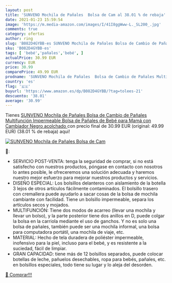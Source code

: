 ```yaml
---
layout: post
title: 'SUNVENO Mochila de Pañales  Bolsa de Cam al 38.01 % de rebaja'
date: 2021-01-23 15:59:54
image: 'https://m.media-amazon.com/images/I/41I8ggWww-L._SL200_.jpg'
comments: true
category: ofertas
author: ring
slug: 'B082D4GYBB-es SUNVENO Mochila de Pañales Bolsa de Cambio de Pañales...'
sku: 'B082D4GYBB-es'
tags: [ 'bebé','pañales','bebé', ]
actualPrice: 30.99 EUR
currency: EUR
price: 30.99
comparePrice: 49.99 EUR
prodname: 'SUNVENO Mochila de Pañales  Bolsa de Cambio de Pañales Multifunción Impermeable  Bolsa de Pañales de Bebé para Mamá con Cambiador  Negro acolchado '
country: 'es'
flag: '🇪🇸'
buyurl: 'https://www.amazon.es/dp/B082D4GYBB/?tag=tolees-21'
descuento: '38.01'
average: '30.99'
---
```


Tienes [SUNVENO Mochila de Pañales  Bolsa de Cambio de Pañales Multifunción Impermeable  Bolsa de Pañales de Bebé para Mamá con Cambiador  Negro acolchado ](https://www.amazon.es/dp/B082D4GYBB/?tag=tolees-21) con precio final de  30.99 EUR (original: 49.99 EUR) (38.01 %  de rebaja) aqui!

[![SUNVENO Mochila de Pañales  Bolsa de Cam](https://m.media-amazon.com/images/I/41I8ggWww-L._SL200_.jpg)](https://www.amazon.es/dp/B082D4GYBB/?tag=tolees-21)

🔎:

- SERVICIO POST-VENTA: tenga la seguridad de comprar, si no está satisfecho con nuestros productos, póngase en contacto con nosotros lo antes posible, le ofreceremos una solución adecuada y haremos nuestro mejor esfuerzo para mejorar nuestros productos y servicios.
- DISEÑO ESPECIAL: Los bolsillos delanteros con aislamiento de la botella 3 lejos de otros artículos fácilmente contaminados. El bolsillo trasero con cremallera puede ayudarlo a sacar cosas de la bolsa de mochila cambiante con facilidad. Tiene un bolsillo impermeable, separa los artículos secos y mojados.
- MULTIFUNCIÓN: Tiene dos modos de acarreo (llevar una mochila y llevar un bolso), y la parte posterior tiene dos anillos en D, puede colgar la bolsa en la carriola mediante el uso de ganchos. Y no es solo una bolsa de pañales, también puede ser una mochila informal, una bolsa para computadora portátil, una mochila de viaje, etc.
- MATERIAL: Hecho de tela duradera de poliéster impermeable, inofensivo para la piel, incluso para el bebé, y es resistente a la suciedad, fácil de limpiar.
- GRAN CAPACIDAD: tiene más de 12 bolsillos separados, puede colocar botellas de leche, pañuelos desechables, ropa para bebés, pañales, etc. en bolsillos especiales, todo tiene su lugar y lo aleja del desorden.

[🛒 Comprar!!!](https://www.amazon.es/dp/B082D4GYBB/?tag=tolees-21)
